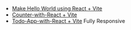 <ul>
    <li>
        <a href="https://react-introduction-ultra.netlify.app/">Make Hello World using React + Vite</a>
    </li>
    <li>
        <a href="https://num-counter-with-react.netlify.app/">Counter-with-React + Vite</a>
    </li>
    <li>
        <a href="https://todo-app-with-react-and-vite.netlify.app/">Todo-App-with-React + Vite</a> <span>Fully Responsive</span>
    </li>
</ul>
